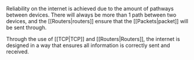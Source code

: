 
Reliability on the internet is achieved due to the amount of pathways between devices. There will always be more than 1 path between two devices, and the [[Routers|routers]] ensure that the [[Packets|packet]] will be sent through. 

Through the use of [[TCP|TCP]] and [[Routers|Routers]], the internet is designed in a way that ensures all information is correctly sent and received. 